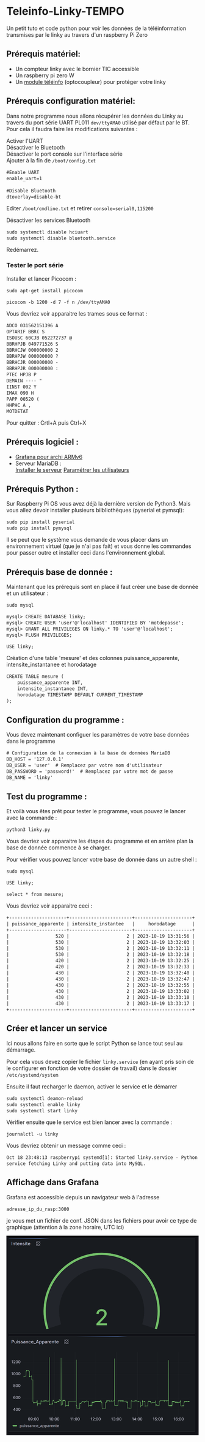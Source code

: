 # Teleinfo-Linky-TEMPO
Un petit tuto et code python pour voir les données de la téléinformation transmises par le linky au travers d'un raspberry Pi Zero


## Prérequis matériel:
- Un compteur linky avec le bornier TIC accessible
- Un raspberry pi zero W
- Un [module téléinfo](https://www.tindie.com/products/hallard/pitinfo/) (optocoupleur) pour protéger votre linky 

## Prérequis configuration matériel:
Dans notre programme nous allons récupérer les données du Linky au travers du port série UART PL011 `dev/ttyAMA0` utilisé par défaut par le BT. Pour cela il faudra faire les modifications suivantes : 

Activer l'UART          
Désactiver le Bluetooth          
Désactiver le port console sur l'interface série          
Ajouter à la fin de `/boot/config.txt`          

```
#Enable UART
enable_uart=1

#Disable Bluetooth
dtoverlay=disable-bt
```

Editer `/boot/cmdline.txt` et retirer `console=serial0,115200`

Désactiver les services Bluetooth 
```
sudo systemctl disable hciuart 
sudo systemctl disable bluetooth.service
```
Redémarrez.

### Tester le port série

Installer et lancer Picocom :
```
sudo apt-get install picocom
```
```
picocom -b 1200 -d 7 -f n /dev/ttyAMA0
```

Vous devriez voir apparaitre les trames sous ce format : 
```
ADCO 031562151396 A
OPTARIF BBR( S
ISOUSC 60CJB 052272737 @
BBRHPJB 049771526 S
BBRHCJW 000000000 2
BBRHPJW 000000000 ?
BBRHCJR 000000000 -
BBRHPJR 000000000 :
PTEC HPJB P
DEMAIN ---- "
IINST 002 Y
IMAX 090 H
PAPP 00520 (
HHPHC A ,
MOTDETAT
```

Pour quitter : Crtl+A puis Ctrl+X

## Prérequis logiciel : 
- [Grafana pour archi ARMv6](https://grafana.com/grafana/download/10.1.2?platform=arm)
- Serveur MariaDB :          
[Installer le serveur](https://www.digitalocean.com/community/tutorials/how-to-install-mariadb-on-ubuntu-20-04-quickstart-fr)
[Paramétrer les utilisateurs](https://www.digitalocean.com/community/tutorials/how-to-install-mariadb-on-ubuntu-20-04-quickstart-fr)

## Prérequis Python :
Sur Raspberry Pi OS vous avez déjà la dernière version de Python3. Mais vous allez devoir installer plusieurs bilbliothèques (pyserial et pymsql):
```
sudo pip install pyserial
sudo pip install pymysql
```
Il se peut que le système vous demande de vous placer dans un environnement virtuel (que je n'ai pas fait) et vous donne les commandes pour passer outre et installer ceci dans l'environnement global.

## Prérequis base de donnée :

Maintenant que les prérequis sont en place il faut créer une base de donnée et un utilisateur :
```
sudo mysql
```

```
mysql> CREATE DATABASE linky;
mysql> CREATE USER 'user'@'localhost' IDENTIFIED BY 'motdepasse';
mysql> GRANT ALL PRIVILEGES ON linky.* TO 'user'@'localhost';
mysql> FLUSH PRIVILEGES;
```
```
USE linky;
```
Création d'une table 'mesure' et des colonnes puissance_apparente, intensite_instantanee et horodatage
```
CREATE TABLE mesure (
    puissance_apparente INT,
    intensite_instantanee INT,
    horodatage TIMESTAMP DEFAULT CURRENT_TIMESTAMP
);
```

## Configuration du programme :

Vous devez maintenant configuer les paramètres de votre base données dans le programme

```
# Configuration de la connexion à la base de données MariaDB
DB_HOST = '127.0.0.1'
DB_USER = 'user'  # Remplacez par votre nom d'utilisateur
DB_PASSWORD = 'password!'  # Remplacez par votre mot de passe
DB_NAME = 'linky'
```
## Test du programme :

Et voilà vous êtes prêt pour tester le programme, vous pouvez le lancer avec la commande : 
```
python3 linky.py
```
Vous devriez voir apparaitre les étapes du programme et en arrière plan la base de donnée commence à se charger.

Pour vérifier vous pouvez lancer votre base de donnée dans un autre shell :

```
sudo mysql
```

```
USE linky;
```
```
select * from mesure;
```

Vous devriez voir apparaitre ceci : 
```
+---------------------+-----------------------+---------------------+
| puissance_apparente | intensite_instantee   |     horodatage      |
+---------------------+-----------------------+---------------------+
|                 520 |                     2 | 2023-10-19 13:31:56 |
|                 530 |                     2 | 2023-10-19 13:32:03 |
|                 530 |                     2 | 2023-10-19 13:32:11 |
|                 530 |                     2 | 2023-10-19 13:32:18 |
|                 420 |                     2 | 2023-10-19 13:32:25 |
|                 420 |                     2 | 2023-10-19 13:32:33 |
|                 430 |                     2 | 2023-10-19 13:32:40 |
|                 430 |                     2 | 2023-10-19 13:32:47 |
|                 430 |                     2 | 2023-10-19 13:32:55 |
|                 430 |                     2 | 2023-10-19 13:33:02 |
|                 430 |                     2 | 2023-10-19 13:33:10 |
|                 430 |                     2 | 2023-10-19 13:33:17 |
+---------------------+-----------------------+---------------------+
```
## Créer et lancer un service
Ici nous allons faire en sorte que le script Python se lance tout seul au démarrage.

Pour cela vous devez copier le fichier `linky.service` (en ayant pris soin de le configurer en fonction de votre dossier de travail) dans le dossier `/etc/systemd/system`

Ensuite il faut recharger le daemon, activer le service et le démarrer

```
sudo systemctl deamon-reload
sudo systemctl enable linky
sudo systemctl start linky
```

Vérifier ensuite que le service est bien lancer avec la commande : 
```
journalctl -u linky
```
Vous devriez obtenir un message comme ceci :
```
Oct 18 23:48:13 raspberrypi systemd[1]: Started linky.service - Python service fetching Linky and putting data into MySQL.
```

## Affichage dans Grafana

Grafana est accessible depuis un navigateur web à l'adresse 
```
adresse_ip_du_rasp:3000
```

je vous met un fichier de conf. JSON dans les fichiers pour avoir ce type de graphique (attention à la zone horaire, UTC ici)

![screen_grafaba.png](screen_grafana.png)
